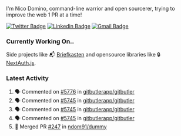 
I'm Nico Domino, command-line warrior and open sourcerer, trying to improve the web 1 PR at a time!

[![Twitter Badge](https://img.shields.io/badge/-@ndom91-1ca0f1?style=flat-square&labelColor=1ca0f1&logo=twitter&logoColor=white&link=https://twitter.com/ndom91)](https://twitter.com/ndom91) [![Linkedin Badge](https://img.shields.io/badge/-ndom91-blue?style=flat-square&logo=Linkedin&logoColor=white&link=https://www.linkedin.com/in/ndom91/)](https://www.linkedin.com/in/ndom91/) [![Gmail Badge](https://img.shields.io/badge/-yo@ndo.dev-c14438?style=flat-square&logo=mail.ru&logoColor=white&link=mailto:yo@ndo.dev)](mailto:yo@ndo.dev)

### Currently Working On..

Side projects like 📬 [Briefkasten](https://briefkastenhq.com) and opensource libraries like 🔒 [NextAuth.js](https://github.com/nextauthjs/next-auth).

<!--START_SECTION_PROFILE_VIEWS:readme-info-->
<!--END_SECTION_PROFILE_VIEWS:readme-info-->

<!--START_SECTION_DAILY_COMMIT:readme-info-->
<!--END_SECTION_DAILY_COMMIT:readme-info-->

<!--START_SECTION_WEEKLY_COMMIT:readme-info-->
<!--END_SECTION_WEEKLY_COMMIT:readme-info-->

### Latest Activity

<!--START_SECTION:activity-->
1. 🗣 Commented on [#5776](https://github.com/gitbutlerapp/gitbutler/issues/5776#issuecomment-2529229004) in [gitbutlerapp/gitbutler](https://github.com/gitbutlerapp/gitbutler)
2. 🗣 Commented on [#5745](https://github.com/gitbutlerapp/gitbutler/pull/5745#issuecomment-2529087207) in [gitbutlerapp/gitbutler](https://github.com/gitbutlerapp/gitbutler)
3. 🗣 Commented on [#5745](https://github.com/gitbutlerapp/gitbutler/pull/5745#issuecomment-2528951571) in [gitbutlerapp/gitbutler](https://github.com/gitbutlerapp/gitbutler)
4. 🗣 Commented on [#5745](https://github.com/gitbutlerapp/gitbutler/pull/5745#issuecomment-2528942629) in [gitbutlerapp/gitbutler](https://github.com/gitbutlerapp/gitbutler)
5. 🎉 Merged PR [#247](https://github.com/ndom91/dummy/pull/247) in [ndom91/dummy](https://github.com/ndom91/dummy)
<!--END_SECTION:activity-->
